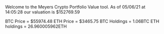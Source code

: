 Welcome to the Meyers Crypto Portfolio Value tool. 
As of 05/06/21 at 14:05:28 our valuation is $152769.59 

BTC Price = $55974.48
 ETH Price = $3465.75
BTC Holdings = 1.06BTC
 ETH holdings = 26.960005962ETH 
